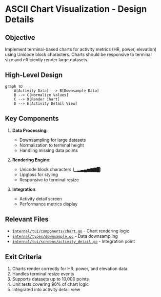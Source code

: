 # ASCII Chart Visualization - Design Details

## Objective
Implement terminal-based charts for activity metrics (HR, power, elevation) using Unicode block characters. Charts should be responsive to terminal size and efficiently render large datasets.

## High-Level Design
```mermaid
graph TD
    A[Activity Data] --> B[Downsample Data]
    B --> C[Normalize Values]
    C --> D[Render Chart]
    D --> E[Activity Detail View]
```

## Key Components
1. **Data Processing**:
   - Downsampling for large datasets
   - Normalization to terminal height
   - Handling missing data points

2. **Rendering Engine**:
   - Unicode block characters (▁▂▃▄▅▆▇█)
   - Lipgloss for styling
   - Responsive to terminal resize

3. **Integration**:
   - Activity detail screen
   - Performance metrics display

## Relevant Files
- [`internal/tui/components/chart.go`](fitness-tui/internal/tui/components/chart.go) - Chart rendering logic
- [`internal/types/downsample.go`](fitness-tui/internal/types/downsample.go) - Data downsampling
- [`internal/tui/screens/activity_detail.go`](fitness-tui/internal/tui/screens/activity_detail.go) - Integration point

## Exit Criteria
1. Charts render correctly for HR, power, and elevation data
2. Handles terminal resize events
3. Supports datasets up to 10,000 points
4. Unit tests covering 90% of chart logic
5. Integrated into activity detail view